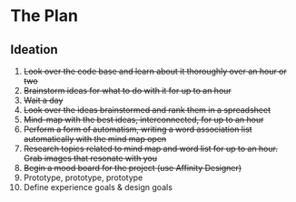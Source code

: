 # The Plan

## Ideation

1. ~~Look over the code base and learn about it thoroughly over an hour or two~~
2. ~~Brainstorm ideas for what to do with it for up to an hour~~
3. ~~Wait a day~~
4. ~~Look over the ideas brainstormed and rank them in a spreadsheet~~
5. ~~Mind-map with the best ideas, interconnected, for up to an hour~~
6. ~~Perform a form of automatism, writing a word association list automatically with the mind map open~~
7. ~~Research topics related to mind map and word list for up to an hour. Grab images that resonate with you~~
8. ~~Begin a mood board for the project (use Affinity Designer)~~
9. Prototype, prototype, prototype
10. Define experience goals & design goals